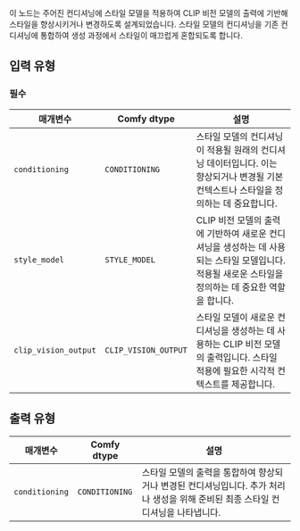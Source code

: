 
이 노드는 주어진 컨디셔닝에 스타일 모델을 적용하여 CLIP 비전 모델의 출력에 기반해 스타일을 향상시키거나 변경하도록 설계되었습니다. 스타일 모델의 컨디셔닝을 기존 컨디셔닝에 통합하여 생성 과정에서 스타일이 매끄럽게 혼합되도록 합니다.
## 입력 유형

### 필수

| 매개변수             | Comfy dtype          | 설명 |
|-----------------------|-----------------------|-------------|
| `conditioning`        | `CONDITIONING`       | 스타일 모델의 컨디셔닝이 적용될 원래의 컨디셔닝 데이터입니다. 이는 향상되거나 변경될 기본 컨텍스트나 스타일을 정의하는 데 중요합니다. |
| `style_model`         | `STYLE_MODEL`        | CLIP 비전 모델의 출력에 기반하여 새로운 컨디셔닝을 생성하는 데 사용되는 스타일 모델입니다. 적용될 새로운 스타일을 정의하는 데 중요한 역할을 합니다. |
| `clip_vision_output`  | `CLIP_VISION_OUTPUT` | 스타일 모델이 새로운 컨디셔닝을 생성하는 데 사용하는 CLIP 비전 모델의 출력입니다. 스타일 적용에 필요한 시각적 컨텍스트를 제공합니다. |

## 출력 유형

| 매개변수            | Comfy dtype           | 설명 |
|----------------------|-----------------------|-------------|
| `conditioning`       | `CONDITIONING`        | 스타일 모델의 출력을 통합하여 향상되거나 변경된 컨디셔닝입니다. 추가 처리나 생성을 위해 준비된 최종 스타일 컨디셔닝을 나타냅니다. |